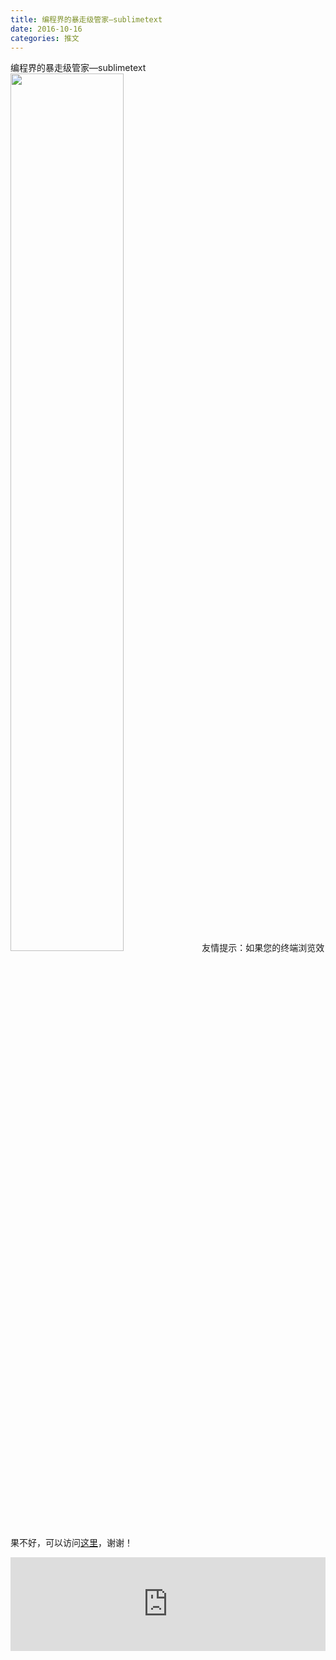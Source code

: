 ```yaml
---
title: 编程界的暴走级管家—sublimetext
date: 2016-10-16
categories: 推文
---
```

编程界的暴走级管家—sublimetext
<img src="http://mmbiz.qpic.cn/mmbiz_png/ACviaWTBFxhbkpGia9dPaTGTU5l5Bto6aH6a9eibAWaKSEzSKXSIKGiarr69V5ohucPmOCg6ia8m7LHlzibcq4VQ6IQA/0?wx_fmt=png" style="width: 60%; height: auto;"/><!--more-->
友情提示：如果您的终端浏览效果不好，可以访问[这里](https://stata-club.github.io/stata_article/2016-10-16.html)，谢谢！
<iframe src="https://stata-club.github.io/stata_article/2016-10-16.html" id="iframepage" frameborder="0" scrolling="no" marginheight="0" marginwidth="0" width="100%" onLoad="iFrameHeight()"></iframe>
<script type="text/javascript" language="javascript">
function iFrameHeight() {
var ifm= document.getElementById("iframepage");
var subWeb = document.frames ? document.frames["iframepage"].document : ifm.contentDocument;   
if(ifm != null && subWeb != null) {
 ifm.height = subWeb.body.scrollHeight;
} 
} 
</script> 

